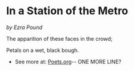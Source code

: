# In a Station of the Metro

*by Ezra Pound*

The apparition of these faces in the crowd;
 
Petals on a wet, black bough. 

- See more at: [Poets.org](http://www.poets.org/viewmedia.php/prmMID/15421#sthash.rWML6MIu.dpuf)--
ONE MORE LINE?
